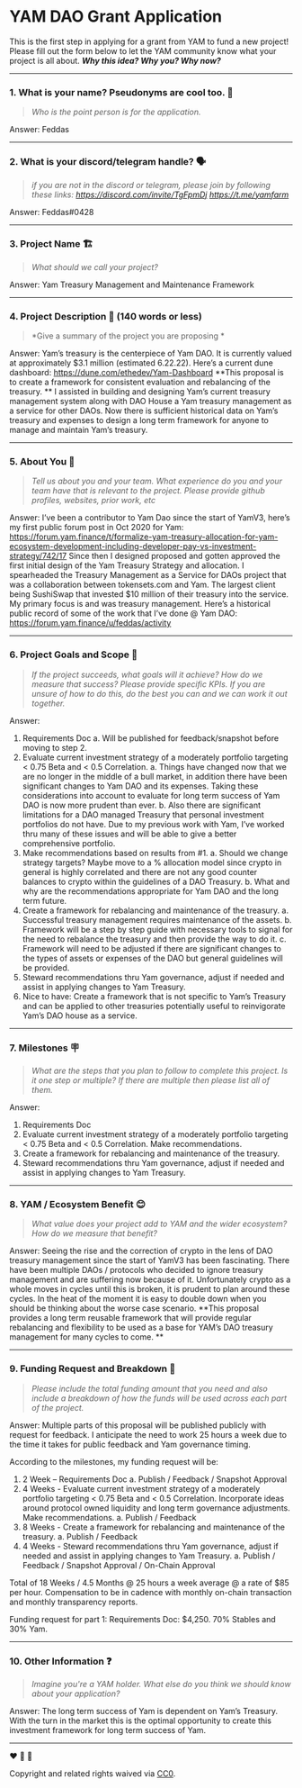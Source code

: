 # YAM DAO Grant Application

This is the first step in applying for a grant from YAM to fund a new project! Please fill out the form below to let the YAM community know what your project is all about. ***Why this idea? Why you? Why now?***

---

### 1. What is your name? Pseudonyms are cool too. 🥸
> *Who is the point person is for the application.*

Answer:
Feddas

---

### 2. What is your discord/telegram handle? 🗣️
> *if you are not in the discord or telegram, please join by following these links:* 
*https://discord.com/invite/TgFpmDj* 
*https://t.me/yamfarm* 

Answer:
Feddas#0428

---

### 3. Project Name 🏗️
> *What should we call your project?*

Answer:
Yam Treasury Management and Maintenance Framework

---

### 4. Project Description 🤔 (140 words or less)
> *Give a summary of the project you are proposing *

Answer:
Yam’s treasury is the centerpiece of Yam DAO. It is currently valued at approximately $3.1 million (estimated 6.22.22). Here’s a current dune dashboard: https://dune.com/ethedev/Yam-Dashboard
**This proposal is to create a framework for consistent evaluation and rebalancing of the treasury. **
I assisted in building and designing Yam’s current treasury management system along with DAO House a Yam treasury management as a service for other DAOs. Now there is sufficient historical data on Yam’s treasury and expenses to design a long term framework for anyone to manage and maintain Yam’s treasury. 

---

### 5. About You 👥
> *Tell us about you and your team. What experience do you and your team have that is relevant to the project. Please provide github profiles, websites, prior work, etc*

Answer:
I’ve been a contributor to Yam Dao since the start of YamV3, here’s my first public forum post in Oct 2020 for Yam:
https://forum.yam.finance/t/formalize-yam-treasury-allocation-for-yam-ecosystem-development-including-developer-pay-vs-investment-strategy/742/17
Since then I designed proposed and gotten approved the first initial design of the Yam Treasury Strategy and allocation. I spearheaded the Treasury Management as a Service for DAOs project that was a collaboration between tokensets.com and Yam. The largest client being SushiSwap that invested $10 million of their treasury into the service. My primary focus is and was treasury management. 
Here’s a historical public record of some of the work that I’ve done @ Yam DAO: 
https://forum.yam.finance/u/feddas/activity

---

### 6. Project Goals and Scope 🚀
> *If the project succeeds, what goals will it achieve? How do we measure that success? Please provide specific KPIs. If you are unsure of how to do this, do the best you can and we can work it out together.*

Answer:
1.	Requirements Doc
a.	Will be published for feedback/snapshot before moving to step 2. 
2.	Evaluate current investment strategy of a moderately portfolio targeting < 0.75 Beta and < 0.5 Correlation. 
a.	Things have changed now that we are no longer in the middle of a bull market, in addition there have been significant changes to Yam DAO and its expenses. Taking these considerations into account to evaluate for long term success of Yam DAO is now more prudent than ever. 
b.	Also there are significant limitations for a DAO managed Treasury that personal investment portfolios do not have. Due to my previous work with Yam, I’ve worked thru many of these issues and will be able to give a better comprehensive portfolio. 
3.	Make recommendations based on results from #1. 
a.	Should we change strategy targets? Maybe move to a % allocation model since crypto in general is highly correlated and there are not any good counter balances to crypto within the guidelines of a DAO Treasury. 
b.	What and why are the recommendations appropriate for Yam DAO and the long term future. 
4.	Create a framework for rebalancing and maintenance of the treasury. 
a.	Successful treasury management requires maintenance of the assets. 
b.	Framework will be a step by step guide with necessary tools to signal for the need to rebalance the treasury and then provide the way to do it. 
c.	Framework will need to be adjusted if there are significant changes to the types of assets or expenses of the DAO but general guidelines will be provided. 
5.	Steward recommendations thru Yam governance, adjust if needed and assist in applying changes to Yam Treasury. 
6.	Nice to have: Create a framework that is not specific to Yam’s Treasury and can be applied to other treasuries potentially useful to reinvigorate Yam’s DAO house as a service. 
---

### 7. Milestones 🪧
> *What are the steps that you plan to follow to complete this project. Is it one step or multiple? If there are multiple then please list all of them.*

Answer:
1.	Requirements Doc
2.	Evaluate current investment strategy of a moderately portfolio targeting < 0.75 Beta and < 0.5 Correlation. Make recommendations. 
3.	Create a framework for rebalancing and maintenance of the treasury. 
4.	Steward recommendations thru Yam governance, adjust if needed and assist in applying changes to Yam Treasury.

---

### 8. YAM / Ecosystem Benefit 😊
> *What value does your project add to YAM and the wider ecosystem? How do we measure that benefit?* 

Answer:
Seeing the rise and the correction of crypto in the lens of DAO treasury management since the start of YamV3 has been fascinating. There have been multiple DAOs / protocols who decided to ignore treasury management and are suffering now because of it. Unfortunately crypto as a whole moves in cycles until this is broken, it is prudent to plan around these cycles. In the heat of the moment it is easy to double down when you should be thinking about the worse case scenario. 
**This proposal provides a long term reusable framework that will provide regular rebalancing and flexibility to be used as a base for YAM’s DAO treasury management for many cycles to come. **

---

### 9. Funding Request and Breakdown 💸
> *Please include the total funding amount that you need and also include a breakdown of how the funds will be used across each part of the project.*

Answer:
Multiple parts of this proposal will be published publicly with request for feedback. I anticipate the need to work 25 hours a week due to the time it takes for public feedback and Yam governance timing. 

According to the milestones, my funding request will be: 
1.	2 Week – Requirements Doc 
a.	Publish / Feedback / Snapshot Approval
2.	4 Weeks - Evaluate current investment strategy of a moderately portfolio targeting < 0.75 Beta and < 0.5 Correlation. Incorporate ideas around protocol owned liquidity and long term governance adjustments. Make recommendations. 
a.	Publish / Feedback
3.	8 Weeks - Create a framework for rebalancing and maintenance of the treasury. 
a.	Publish / Feedback
4.	4 Weeks - Steward recommendations thru Yam governance, adjust if needed and assist in applying changes to Yam Treasury. 
a.	Publish / Feedback / Snapshot Approval / On-Chain Approval

Total of 18 Weeks / 4.5 Months @ 25 hours a week average @ a rate of $85 per hour. Compensation to be in cadence with monthly on-chain transaction and monthly transparency reports. 

Funding request for part 1: Requirements Doc: $4,250. 70% Stables and 30% Yam. 

---

### 10. Other Information ❓
> *Imagine you're a YAM holder. What else do you think we should know about your application?*

Answer: 
The long term success of Yam is dependent on Yam’s Treasury. With the turn in the market this is the optimal opportunity to create this investment framework for long term success of Yam. 

---

:heart: :rocket: :sweet_potato:

Copyright and related rights waived via [CC0](https://creativecommons.org/publicdomain/zero/1.0/).

